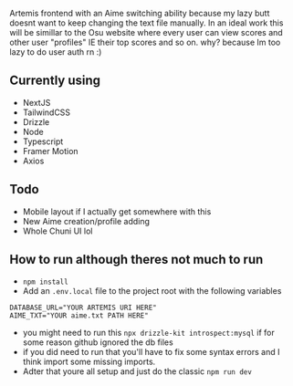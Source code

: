 Artemis frontend with an Aime switching ability because my lazy butt doesnt want to keep changing the text file manually.
In an ideal work this will be simillar to the Osu website where every user can view scores and other user "profiles" IE their top scores and so on.
why? because Im too lazy to do user auth rn :)

## Currently using
- NextJS
- TailwindCSS
- Drizzle
- Node
- Typescript
- Framer Motion
- Axios

## Todo
- Mobile layout if I actually get somewhere with this
- New Aime creation/profile adding
- Whole Chuni UI lol

## How to run although theres not much to run
- ```npm install```
- Add an ``` .env.local ``` file to the project root with the following variables
```
DATABASE_URL="YOUR ARTEMIS URI HERE"
AIME_TXT="YOUR aime.txt PATH HERE"
```
- you might need to run this ```npx drizzle-kit introspect:mysql``` if for some reason github ignored the db files
- if you did need to run that you'll have to fix some syntax errors and I think import some missing imports.
- Adter that youre all setup and just do the classic ```npm run dev```
